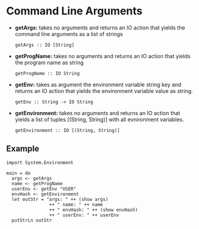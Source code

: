 # Command Line Arguments

* **getArgs:** takes no arguments and returns an IO action that yields the command line arguments as a list of strings
  ```
  getArgs :: IO [String]
  ```

* **getProgName:** takes no arguments and returns an IO action that yields the program name as string
  ```
  getProgName :: IO String
  ```

* **getEnv:** takes as argument the environment variable string key and returns an IO action that yields the environment variable value as string.
  ```
  getEnv :: String -> IO String
  ```

* **getEnvironment:** takes no arguments and returns an IO action that yields a list of tuples [(String, String)] with all evnironment variables.
  ```
  getEnvironment :: IO [(String, String)]
  ```

## Example
```
import System.Environment

main = do
  args <- getArgs
  name <- getProgName
  userEnv <- getEnv "USER"
  envHash <- getEnvironment
  let outStr = "args: " ++ (show args)
                ++ " name: " ++ name
                ++ " envHash: " ++ (show envHash)
                ++ " userEnv: " ++ userEnv
  putStrLn outStr
```
